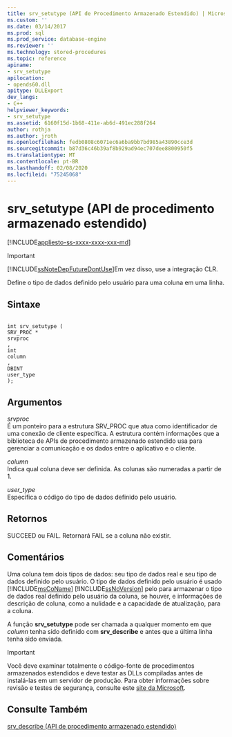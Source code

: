 ```yaml
---
title: srv_setutype (API de Procedimento Armazenado Estendido) | Microsoft Docs
ms.custom: ''
ms.date: 03/14/2017
ms.prod: sql
ms.prod_service: database-engine
ms.reviewer: ''
ms.technology: stored-procedures
ms.topic: reference
apiname:
- srv_setutype
apilocation:
- opends60.dll
apitype: DLLExport
dev_langs:
- C++
helpviewer_keywords:
- srv_setutype
ms.assetid: 6160f15d-1b68-411e-ab6d-491ec288f264
author: rothja
ms.author: jroth
ms.openlocfilehash: fedb0808c6071ec6a6ba9bb7bd985a43890cce3d
ms.sourcegitcommit: b87d36c46b39af8b929ad94ec707dee8800950f5
ms.translationtype: MT
ms.contentlocale: pt-BR
ms.lasthandoff: 02/08/2020
ms.locfileid: "75245068"
---
```

# <a name="srv_setutype-extended-stored-procedure-api"></a>srv_setutype (API de procedimento armazenado estendido)
[!INCLUDE[appliesto-ss-xxxx-xxxx-xxx-md](../../includes/appliesto-ss-xxxx-xxxx-xxx-md.md)]
    
> [!IMPORTANT]  
>  [!INCLUDE[ssNoteDepFutureDontUse](../../includes/ssnotedepfuturedontuse-md.md)]Em vez disso, use a integração CLR.  
  
 Define o tipo de dados definido pelo usuário para uma coluna em uma linha.  
  
## <a name="syntax"></a>Sintaxe  
  
```  
  
int srv_setutype (  
SRV_PROC *  
srvproc  
,  
int   
column  
,   
DBINT  
user_type   
);  
```  
  
## <a name="arguments"></a>Argumentos  
 *srvproc*  
 É um ponteiro para a estrutura SRV_PROC que atua como identificador de uma conexão de cliente específica. A estrutura contém informações que a biblioteca de APIs de procedimento armazenado estendido usa para gerenciar a comunicação e os dados entre o aplicativo e o cliente.  
  
 *column*  
 Indica qual coluna deve ser definida. As colunas são numeradas a partir de 1.  
  
 *user_type*  
 Especifica o código do tipo de dados definido pelo usuário.  
  
## <a name="returns"></a>Retornos  
 SUCCEED ou FAIL. Retornará FAIL se a coluna não existir.  
  
## <a name="remarks"></a>Comentários  
 Uma coluna tem dois tipos de dados: seu tipo de dados real e seu tipo de dados definido pelo usuário. O tipo de dados definido pelo usuário é usado [!INCLUDE[msCoName](../../includes/msconame-md.md)] [!INCLUDE[ssNoVersion](../../includes/ssnoversion-md.md)] pelo para armazenar o tipo de dados real definido pelo usuário da coluna, se houver, e informações de descrição de coluna, como a nulidade e a capacidade de atualização, para a coluna.  
  
 A função **srv_setutype** pode ser chamada a qualquer momento em que *column* tenha sido definido com **srv_describe** e antes que a última linha tenha sido enviada.  
  
> [!IMPORTANT]  
>  Você deve examinar totalmente o código-fonte de procedimentos armazenados estendidos e deve testar as DLLs compiladas antes de instalá-las em um servidor de produção. Para obter informações sobre revisão e testes de segurança, consulte este [site da Microsoft](https://www.microsoft.com/msrc?rtc=1).  
  
## <a name="see-also"></a>Consulte Também  
 [srv_describe &#40;API de procedimento armazenado estendido&#41;](../../relational-databases/extended-stored-procedures-reference/srv-describe-extended-stored-procedure-api.md)  
  
  

